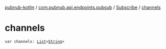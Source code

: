 [pubnub-kotlin](../../index.md) / [com.pubnub.api.endpoints.pubsub](../index.md) / [Subscribe](index.md) / [channels](./channels.md)

# channels

`var channels: `[`List`](https://kotlinlang.org/api/latest/jvm/stdlib/kotlin.collections/-list/index.html)`<`[`String`](https://kotlinlang.org/api/latest/jvm/stdlib/kotlin/-string/index.html)`>`